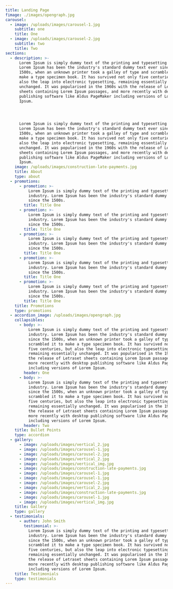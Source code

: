 ```yaml
---
title: Landing Page
fimage: ./images/opengraph.jpg
carousel:
  - image: /uploads/images/carousel-1.jpg
    subtitle: one
    title: One
  - image: /uploads/images/carousel-2.jpg
    subtitle: two
    title: Two
sections:
  - description: >-
      Lorem Ipsum is simply dummy text of the printing and typesetting industry.
      Lorem Ipsum has been the industry's standard dummy text ever since the
      1500s, when an unknown printer took a galley of type and scrambled it to
      make a type specimen book. It has survived not only five centuries, but
      also the leap into electronic typesetting, remaining essentially
      unchanged. It was popularised in the 1960s with the release of Letraset
      sheets containing Lorem Ipsum passages, and more recently with desktop
      publishing software like Aldus PageMaker including versions of Lorem
      Ipsum.




      Lorem Ipsum is simply dummy text of the printing and typesetting industry.
      Lorem Ipsum has been the industry's standard dummy text ever since the
      1500s, when an unknown printer took a galley of type and scrambled it to
      make a type specimen book. It has survived not only five centuries, but
      also the leap into electronic typesetting, remaining essentially
      unchanged. It was popularised in the 1960s with the release of Letraset
      sheets containing Lorem Ipsum passages, and more recently with desktop
      publishing software like Aldus PageMaker including versions of Lorem
      Ipsum.
    image: /uploads/images/construction-late-payments.jpg
    title: About
    type: about
  - promotions:
      - promotion: >-
          Lorem Ipsum is simply dummy text of the printing and typesetting
          industry. Lorem Ipsum has been the industry's standard dummy text ever
          since the 1500s.
        title: Title One
      - promotion: >-
          Lorem Ipsum is simply dummy text of the printing and typesetting
          industry. Lorem Ipsum has been the industry's standard dummy text ever
          since the 1500s.
        title: Title One
      - promotion: >-
          Lorem Ipsum is simply dummy text of the printing and typesetting
          industry. Lorem Ipsum has been the industry's standard dummy text ever
          since the 1500s.
        title: Title One
      - promotion: >-
          Lorem Ipsum is simply dummy text of the printing and typesetting
          industry. Lorem Ipsum has been the industry's standard dummy text ever
          since the 1500s.
        title: Title One
      - promotion: >-
          Lorem Ipsum is simply dummy text of the printing and typesetting
          industry. Lorem Ipsum has been the industry's standard dummy text ever
          since the 1500s.
        title: Title One
    title: Promotions
    type: promotions
  - accordion_image: /uploads/images/opengraph.jpg
    collapsibles:
      - body: >-
          Lorem Ipsum is simply dummy text of the printing and typesetting
          industry. Lorem Ipsum has been the industry's standard dummy text ever
          since the 1500s, when an unknown printer took a galley of type and
          scrambled it to make a type specimen book. It has survived not only
          five centuries, but also the leap into electronic typesetting,
          remaining essentially unchanged. It was popularised in the 1960s with
          the release of Letraset sheets containing Lorem Ipsum passages, and
          more recently with desktop publishing software like Aldus PageMaker
          including versions of Lorem Ipsum.
        header: One
      - body: >-
          Lorem Ipsum is simply dummy text of the printing and typesetting
          industry. Lorem Ipsum has been the industry's standard dummy text ever
          since the 1500s, when an unknown printer took a galley of type and
          scrambled it to make a type specimen book. It has survived not only
          five centuries, but also the leap into electronic typesetting,
          remaining essentially unchanged. It was popularised in the 1960s with
          the release of Letraset sheets containing Lorem Ipsum passages, and
          more recently with desktop publishing software like Aldus PageMaker
          including versions of Lorem Ipsum.
        header: Two
    title: Bullet Points
    type: accordion
  - gallery:
      - image: /uploads/images/vertical_2.jpg
      - image: /uploads/images/carousel-1.jpg
      - image: /uploads/images/carousel-2.jpg
      - image: /uploads/images/vertical_2.jpg
      - image: /uploads/images/vertical_img.jpg
      - image: /uploads/images/construction-late-payments.jpg
      - image: /uploads/images/carousel-1.jpg
      - image: /uploads/images/carousel-1.jpg
      - image: /uploads/images/carousel-2.jpg
      - image: /uploads/images/vertical_2.jpg
      - image: /uploads/images/construction-late-payments.jpg
      - image: /uploads/images/carousel-1.jpg
      - image: /uploads/images/vertical_img.jpg
    title: Gallery
    type: gallery
  - testimonials:
      - author: John Smith
        testimonial: >-
          Lorem Ipsum is simply dummy text of the printing and typesetting
          industry. Lorem Ipsum has been the industry's standard dummy text ever
          since the 1500s, when an unknown printer took a galley of type and
          scrambled it to make a type specimen book. It has survived not only
          five centuries, but also the leap into electronic typesetting,
          remaining essentially unchanged. It was popularised in the 1960s with
          the release of Letraset sheets containing Lorem Ipsum passages, and
          more recently with desktop publishing software like Aldus PageMaker
          including versions of Lorem Ipsum.
    title: Testimonials
    type: testimonials
---
```


